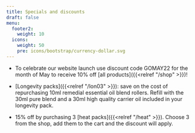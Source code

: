 ```yaml
---
title: Specials and discounts
draft: false
menu:
  footer2:
    weight: 10
  icons:
    weight: 50
    pre: icons/bootstrap/currency-dollar.svg
---
```

* To celebrate our website launch use discount code GOMAY22 for the month of May to receive 10% off \[all products]({{<relref "/shop" >}})! 



* \[Longevity packs]({{<relref "/lon03" >}}):  save on the cost of repurchasing 10ml remedial essential oil blend rollers.  Refill with the 30ml pure blend and a 30ml high quality carrier oil included in your longevity pack.



* 15% off by purchasing 3 \[heat packs]({{<relref "/heat" >}}).  Choose 3 from the shop, add them to the cart and the discount will apply.